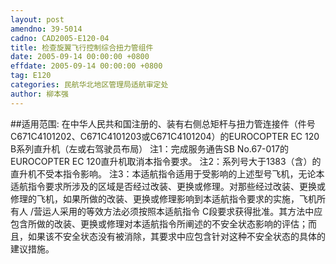 ```yaml
---
layout: post
amendno: 39-5014
cadno: CAD2005-E120-04
title: 检查旋翼飞行控制综合扭力管组件
date: 2005-09-14 00:00:00 +0800
effdate: 2005-09-14 00:00:00 +0800
tag: E120
categories: 民航华北地区管理局适航审定处
author: 柳本强
---
```


##适用范围:
在中华人民共和国注册的、装有右侧总矩杆与扭力管连接件（件号C671C4101202、C671C4101203或C671C4101204）的EUROCOPTER EC 120 B系列直升机（左或右驾驶员布局）
注1：完成服务通告SB No.67-017的EUROCOPTER EC 120直升机取消本指令要求。
注2：系列号大于1383（含）的直升机不受本指令影响。
注3：本适航指令适用于受影响的上述型号飞机，无论本适航指令要求所涉及的区域是否经过改装、更换或修理。对那些经过改装、更换或修理的飞机，如果所做的改装、更换或修理影响到本适航指令要求的实施，飞机所有人 /营运人采用的等效方法必须按照本适航指令 C段要求获得批准。其方法中应包含所做的改装、更换或修理对本适航指令所阐述的不安全状态影响的评估；而且，如果该不安全状态没有被消除，其要求中应包含针对这种不安全状态的具体的建议措施。

